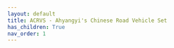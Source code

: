 ```yaml
---
layout: default
title: ACRVS - Ahyangyi's Chinese Road Vehicle Set
has_children: True
nav_order: 1
---
```


